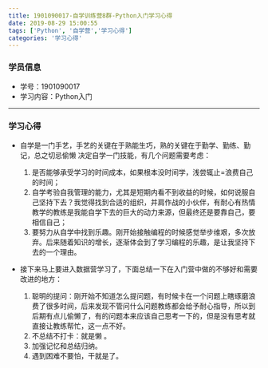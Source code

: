 ```yaml
---
title: 1901090017-自学训练营8群-Python入门学习心得
date: 2019-08-29 15:00:55
tags: ['Python', '自学营','学习心得']
categories: '学习心得'
---
```


### 学员信息

- 学号：1901090017
- 学习内容：Python入门

____

### 学习心得

- 自学是一门手艺，手艺的关键在于熟能生巧，熟的关键在于勤学、勤练、勤记，总之切忌偷懒 决定自学一门技能，有几个问题需要考虑： 
    1. 是否能够承受学习的时间成本，如果根本没时间学，浅尝辄止=浪费自己的时间； 
    2. 自学考验自我管理的能力，尤其是短期内看不到收益的时候，如何说服自己坚持下去？我觉得找到合适的组织，并肩作战的小伙伴，有耐心有热情教学的教练是我能自学下去的巨大的动力来源，但最终还是要靠自己，要相信自己； 
    3. 要努力从自学中找到乐趣。刚开始接触编程的时候感觉举步维艰，多次放弃。后来随着知识的增长，逐渐体会到了学习编程的乐趣，是让我坚持下去的一个理由。

- 接下来马上要进入数据营学习了，下面总结一下在入门营中做的不够好和需要改进的地方：
    1. 聪明的提问：刚开始不知道怎么提问题，有时候卡在一个问题上瞎琢磨浪费了很多时间，后来发现不管问什么问题教练都会给予耐心指导，所以到后期有点儿偷懒了，有的问题本来应该自己思考一下的，但是没有思考就直接让教练帮忙，这一点不好。
    2. 不总结不打卡：就是懒 。
    3. 加强记忆和总结归纳。
    4. 遇到困难不要怕，干就是了。
